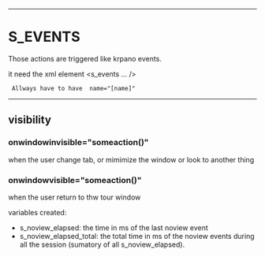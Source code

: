____

# S_EVENTS
Those actions are triggered like krpano events.

it need the xml element <s_events ... />

` Allways have to have  name="[name]"`

---
## visibility

### onwindowinvisible="someaction()"
when the user change tab, or mimimize the window or look to another thing

### onwindowvisible="someaction()"
when the user return to thw tour window

variables created:
 * s_noview_elapsed: the time in ms of the last noview event
 * s_noview_elapsed_total: the total time in ms of the noview events during all the session (sumatory of all s_noview_elapsed).
